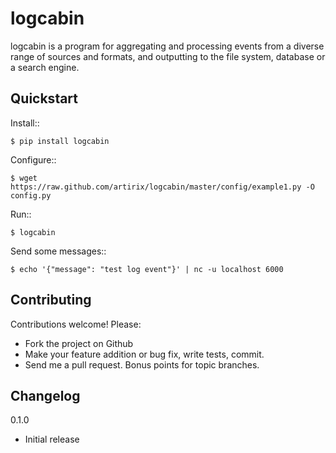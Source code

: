 logcabin
========

logcabin is a program for aggregating and processing events from a diverse range
of sources and formats, and outputting to the file system, database or a search
engine.

Quickstart
----------
Install::

    $ pip install logcabin

Configure::

    $ wget https://raw.github.com/artirix/logcabin/master/config/example1.py -O config.py

Run::

    $ logcabin

Send some messages::

    $ echo '{"message": "test log event"}' | nc -u localhost 6000

Contributing
------------
Contributions welcome! Please:

- Fork the project on Github
- Make your feature addition or bug fix, write tests, commit.
- Send me a pull request. Bonus points for topic branches.

Changelog
---------
0.1.0   

- Initial release